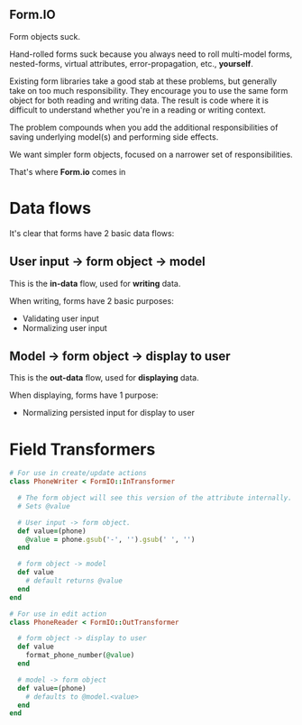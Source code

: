 Form.IO
-------

Form objects suck.


Hand-rolled forms suck because you always need to roll multi-model forms,
nested-forms, virtual attributes, error-propagation, etc., __yourself__.

Existing form libraries take a good stab at these problems, but generally
take on too much responsibility. They encourage you to use the same form object
for both reading and writing data. The result is code where it is difficult
to understand whether you're in a reading or writing context.

The problem compounds when you add the additional responsibilities of saving
underlying model(s) and performing side effects.

We want simpler form objects, focused on a narrower set of responsibilities.

That's where **Form.io** comes in

# Data flows

It's clear that forms have 2 basic data flows:

## User input -> form object -> model
This is the **in-data** flow, used for **writing** data.

When writing, forms have 2 basic purposes:
* Validating user input
* Normalizing user input

## Model -> form object -> display to user
This is the **out-data** flow, used for **displaying** data.

When displaying, forms have 1 purpose:
* Normalizing persisted input for display to user

# Field Transformers

```ruby
# For use in create/update actions
class PhoneWriter < FormIO::InTransformer

  # The form object will see this version of the attribute internally.
  # Sets @value

  # User input -> form object.
  def value=(phone)
    @value = phone.gsub('-', '').gsub(' ', '')
  end

  # form object -> model
  def value
    # default returns @value
  end
end
```

```ruby
# For use in edit action
class PhoneReader < FormIO::OutTransformer

  # form object -> display to user
  def value
    format_phone_number(@value)
  end

  # model -> form object
  def value=(phone)
    # defaults to @model.<value>
  end
end
```

